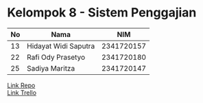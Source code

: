 # Kelompok 8 - Sistem Penggajian

| No | Nama                  | NIM                 |
| -- | --------------------- | ------------------- |
| 13 | Hidayat Widi Saputra  | 2341720157          |
| 22 | Rafi Ody Prasetyo     | 2341720180          |
| 25 | Sadiya Maritza        | 2341720147          |

[Link Repo](https://github.com/Raruu/PrakDaspro-Sistem-Penggajian)\
[Link Trello](https://trello.com/b/MzOBfiwW/projek-prodas)